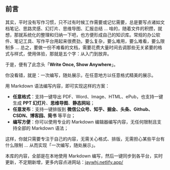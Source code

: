 ## 前言

其实，平时没有写作习惯，只不过有时候工作需要或记忆需要，总是要写点诸如文档笔记、思路灵感、幻灯片、思维导图、汇报总结 ... 啥的，随着文件的积攒，就想，那就系统化的整理和归纳一下吧，也方便形成自己的知识库。常规的办公软件、笔记工具、写作平台用起来很费劲，要么复杂，要么难用，要么难看，要么限制多 ... 总之，要做一份不难看的文档，需要花费大量时间去调那些无关紧要的格式与样式，使用体验，那就是五个字：从入门到放弃。

于是，便有了此念头「**Write Once, Show Anywhere**」。

你没看错，就是：一次编写，随处展示，在任意地方以任意格式精美的展示。

用 Markdown 语法编写内容，即可实现这样的方案：

- **任意格式**：支持一键导出 PDF、Word、Image、HTML、ePub，也支持一键生成 **PPT 幻灯片**、**思维导图**、**静态网站**；
- **任意发布**：支持一键排版到 **微信公众号、知乎、掘金、头条、Github、CSDN、博客园、简书** 等平台；
- **编写方便**：你可以使用专业的 Markdown 编辑器编写内容，无任何限制且支持全部的 Markdown 语法；

这样，你就只需要专注于自己的内容，无需关心格式、排版，无需担心某些平台有什么限制 ... 从而实现「一次编写，随处展示」。

本库的内容，全部是在本地使用 Markdown 编写，然后一键同步到各平台，实时更新，不定期新增，更多内容点进网站：[jaywhj.netlify.app/](https://jaywhj.netlify.app/)

